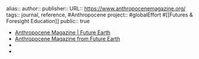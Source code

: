 alias::
author::
publisher:: 
URL:: https://www.anthropocenemagazine.org/
tags:: journal, reference, #Anthropocene 
project:: #globalEffort #[[Futures & Foresight Education]] 
public:: true

- [Anthropocene Magazine | Future Earth](https://futureearth.org/publications/anthropocene-magazine/)
- [Anthropocene Magazine from Future Earth](https://www.anthropocenemagazine.org/)
-
-